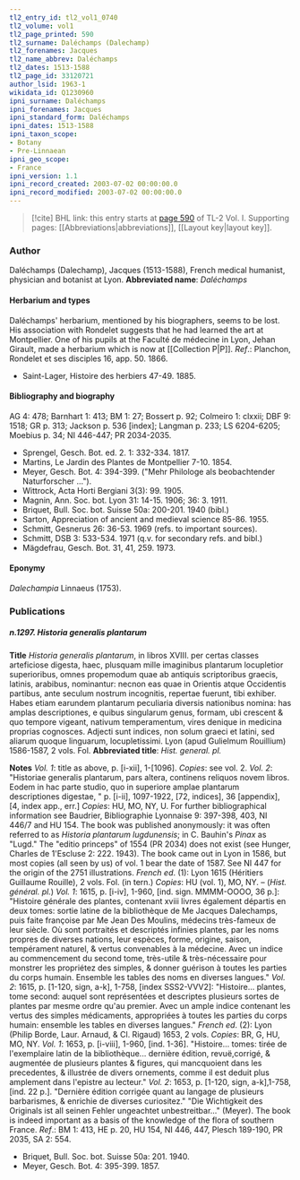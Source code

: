```yaml
---
tl2_entry_id: tl2_vol1_0740
tl2_volume: vol1
tl2_page_printed: 590
tl2_surname: Daléchamps (Dalechamp)
tl2_forenames: Jacques
tl2_name_abbrev: Daléchamps
tl2_dates: 1513-1588
tl2_page_id: 33120721
author_lsid: 1963-1
wikidata_id: Q1230960
ipni_surname: Daléchamps
ipni_forenames: Jacques
ipni_standard_form: Daléchamps
ipni_dates: 1513-1588
ipni_taxon_scope: 
- Botany
- Pre-Linnaean
ipni_geo_scope: 
- France
ipni_version: 1.1
ipni_record_created: 2003-07-02 00:00:00.0
ipni_record_modified: 2003-07-02 00:00:00.0
---
```



> [!cite] BHL link: this entry starts at [page 590](https://www.biodiversitylibrary.org/page/33120721) of TL-2 Vol. I.
> Supporting pages: [[Abbreviations|abbreviations]], [[Layout key|layout key]].

### Author

Daléchamps (Dalechamp), Jacques (1513-1588), French medical humanist, physician and botanist at Lyon. 
**Abbreviated name**: *Daléchamps*

#### Herbarium and types

Daléchamps' herbarium, mentioned by his biographers, seems to be lost. His association with Rondelet suggests that he had learned the art at Montpellier. One of his pupils at the Faculté de médecine in Lyon, Jehan Girault, made a herbarium which is now at [[Collection P|P]].
*Ref*.: Planchon, Rondelet et ses disciples 16, app. 50. 1866.
- Saint-Lager, Histoire des herbiers 47-49. 1885.

#### Bibliography and biography

AG 4: 478; Barnhart 1: 413; BM 1: 27; Bossert p. 92; Colmeiro 1: clxxii; DBF 9: 1518; GR p. 313; Jackson p. 536 \[index\]; Langman p. 233; LS 6204-6205; Moebius p. 34; NI 446-447; PR 2034-2035.
- Sprengel, Gesch. Bot. ed. 2. 1: 332-334. 1817.
- Martins, Le Jardin des Plantes de Montpellier 7-10. 1854.
- Meyer, Gesch. Bot. 4: 394-399. ("Mehr Philologe als beobachtender Naturforscher ...").
- Wittrock, Acta Horti Bergiani 3(3): 99. 1905.
- Magnin, Ann. Soc. bot. Lyon 31: 14-15. 1906; 36: 3. 1911.
- Briquet, Bull. Soc. bot. Suisse 50a: 200-201. 1940 (bibl.)
- Sarton, Appreciation of ancient and medieval science 85-86. 1955.
- Schmitt, Gesnerus 26: 36-53. 1969 (refs. to important sources).
- Schmitt, DSB 3: 533-534. 1971 (q.v. for secondary refs. and bibl.)
- Mägdefrau, Gesch. Bot. 31, 41, 259. 1973.

#### Eponymy

*Dalechampia* Linnaeus (1753).

### Publications

##### n.1297. Historia generalis plantarum

**Title**
*Historia generalis plantarum*, in libros XVIII. per certas classes arteficiose digesta, haec, plusquam mille imaginibus plantarum locupletior superioribus, omnes propemodum quae ab antiquis scriptoribus graecis, latinis, arabibus, nominantur: necnon eas quae in Orientis atque Occidentis partibus, ante seculum nostrum incognitis, repertae fuerunt, tibi exhiber. Habes etiam earundem plantarum peculiaria diversis nationibus nomina: has amplas descriptiones, e quibus singularum genus, formam, ubi crescent & quo tempore vigeant, nativum temperamentum, vires denique in medicina proprias cognosces. Adjecti sunt indices, non solum graeci et latini, sed aliarum quoque linguarum, locupletissimi. Lyon (apud Gulielmum Rouillium) 1586-1587, 2 vols. Fol.
**Abbreviated title**: *Hist. general. pl.*

**Notes**
*Vol. 1*: title as above, p. \[i-xii\], 1-\[1096\]. *Copies*: see vol. 2.
*Vol. 2*: "Historiae generalis plantarum, pars altera, continens reliquos novem libros. Eodem in hac parte studio, quo in superiore amplae plantarum descriptiones digestae, " p. \[i-ii\], 1097-1922, \[72, indices\], 36 \[appendix\], \[4, index app., err.\] *Copies*: HU, MO, NY, U.
For further bibliographical information see Baudrier, Bibliographie Lyonnaise 9: 397-398, 403, NI 446/7 and HU 154.
The book was published anonymously: it was often referred to as *Historia plantarum lugdunensis*; in C. Bauhin's *Pinax* as "Lugd." The "editio princeps" of 1554 (PR 2034) does not exist (see Hunger, Charles de 1'Escluse 2: 222. 1943). The book came out in Lyon in 1586, but most copies (all seen by us) of vol. 1 bear the date of 1587. See NI 447 for the origin of the 2751 illustrations.
*French ed*. (1): Lyon 1615 (Héritiers Guillaume Rouille), 2 vols. Fol. (in tern.) *Copies*: HU (vol. 1), MO, NY. – (*Hist. général. pl.*)
*Vol. 1*: 1615, p. \[i-iv\], 1-960, \[ind. sign. MMMM-OOOO, 36 p.\]: "Histoire générale des plantes, contenant xviii livres également départis en deux tomes: sortie latine de la bibliothèque de Me Jacques Dalechamps, puis faite françoise par Me Jean Des Moulins, médecins très-fameux de leur siècle. Où sont portraités et descriptés infinies plantes, par les noms propres de diverses nations, leur espèces, forme, origine, saison, tempérament naturel, & vertus convenables à la médecine. Avec un indice au commencement du second tome, très-utile & très-nécessaire pour monstrer les propriétez des simples, & donner guérison à toutes les parties du corps humain. Ensemble les tables des noms en diverses langues."
*Vol. 2*: 1615, p. \[1-120, sign, a-k\], 1-758, \[index SSS2-VVV2\]: "Histoire... plantes, tome second: auquel sont représentées et descriptes plusieurs sortes de plantes par mesme ordre qu'au premier. Avec un ample indice contenant les vertus des simples médicaments, appropriées à toutes les parties du corps humain: ensemble les tables en diverses langues."
*French ed*. (2): Lyon (Philip Borde, Laur. Arnaud, & Cl. Rigaud) 1653, 2 vols. *Copies*: BR, G, HU, MO, NY.
*Vol. 1*: 1653, p. \[i-viii\], 1-960, \[ind. 1-36\]. "Histoire... tomes: tirée de l'exemplaire latin de la bibliothèque... dernière édition, revuë,corrigé, & augmentée de plusieurs plantes & figures, qui mancquoient dans les precedentes, & illustrée de divers ornements, comme il est deduit plus amplement dans l'epistre au lecteur."
*Vol. 2*: 1653, p. \[1-120, sign, a-k\],1-758, \[ind. 22 p.\]. "Dernière édition corrigée quant au langage de plusieurs barbarismes, & enrichie de diverses curiositez." "Die Wichtigkeit des Originals ist all seinen Fehler ungeachtet unbestreitbar..." (Meyer). The book is indeed important as a basis of the knowledge of the flora of southern France.
*Ref*.: BM 1: 413, HE p. 20, HU 154, NI 446, 447, Plesch 189-190, PR 2035, SA 2: 554.
- Briquet, Bull. Soc. bot. Suisse 50a: 201. 1940.
- Meyer, Gesch. Bot. 4: 395-399. 1857.

